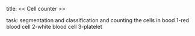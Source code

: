 title:
<< Cell counter >>

task:
segmentation and classification and counting the cells in bood
   1-red blood cell
   2-white blood cell
   3-platelet